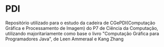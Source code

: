 # PDI
Repositório utilizado para o estudo da cadeira de CGePDI(Computação Gráfica e Processamento de Imagem) do P7 de Ciência da Computação, utilizando majoritariamente como base o livro "Computação Gráfica para Programadores Java", de Leen Ammeraal e Kang Zhang
